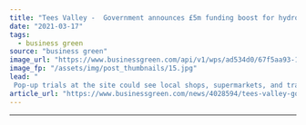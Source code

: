 ```yaml
---
title: "Tees Valley -  Government announces £5m funding boost for hydrogen transport hub 'masterplan'"
date: "2021-03-17"
tags: 
  - business green
source: "business green"
image_url: "https://www.businessgreen.com/api/v1/wps/ad534d0/67f5aa93-1430-4ddb-960c-b4c1aed2de18/2/iStock-1252291304-185x114.jpg"
image_fp: "/assets/img/post_thumbnails/15.jpg"
lead: "
 Pop-up trials at the site could see local shops, supermarkets, and transport firms benefit from cutting-edge hydrogen technologies ..."
article_url: "https://www.businessgreen.com/news/4028594/tees-valley-government-announces-gbp-funding-boost-hydrogen-transport-hub-masterplan"
---
```


---
